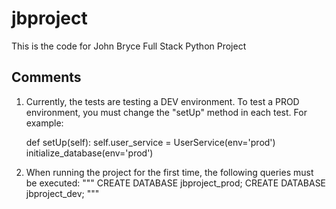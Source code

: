 # jbproject
This is the code for John Bryce Full Stack  Python Project

## Comments
1. Currently, the tests are testing a DEV environment. To test a PROD environment, you must change the "setUp" method in each test. For example:

    def setUp(self):
        self.user_service = UserService(env='prod')
        initialize_database(env='prod')

2. When running the project for the first time, the following queries must be executed:
    """
    CREATE DATABASE jbproject_prod;
    CREATE DATABASE jbproject_dev;
    """